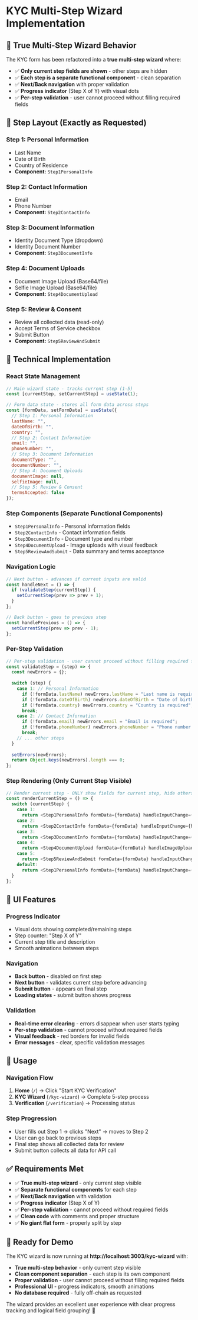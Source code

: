 # KYC Multi-Step Wizard Implementation

## 🎯 **True Multi-Step Wizard Behavior**

The KYC form has been refactored into a **true multi-step wizard** where:

- ✅ **Only current step fields are shown** - other steps are hidden
- ✅ **Each step is a separate functional component** - clean separation
- ✅ **Next/Back navigation** with proper validation
- ✅ **Progress indicator** (Step X of Y) with visual dots
- ✅ **Per-step validation** - user cannot proceed without filling required fields

## 📱 **Step Layout (Exactly as Requested)**

### **Step 1: Personal Information**
- Last Name
- Date of Birth  
- Country of Residence
- **Component:** `Step1PersonalInfo`

### **Step 2: Contact Information**
- Email
- Phone Number
- **Component:** `Step2ContactInfo`

### **Step 3: Document Information**
- Identity Document Type (dropdown)
- Identity Document Number
- **Component:** `Step3DocumentInfo`

### **Step 4: Document Uploads**
- Document Image Upload (Base64/file)
- Selfie Image Upload (Base64/file)
- **Component:** `Step4DocumentUpload`

### **Step 5: Review & Consent**
- Review all collected data (read-only)
- Accept Terms of Service checkbox
- Submit Button
- **Component:** `Step5ReviewAndSubmit`

## 🔧 **Technical Implementation**

### **React State Management**
```javascript
// Main wizard state - tracks current step (1-5)
const [currentStep, setCurrentStep] = useState(1);

// Form data state - stores all form data across steps
const [formData, setFormData] = useState({
  // Step 1: Personal Information
  lastName: "",
  dateOfBirth: "",
  country: "",
  // Step 2: Contact Information
  email: "",
  phoneNumber: "",
  // Step 3: Document Information
  documentType: "",
  documentNumber: "",
  // Step 4: Document Uploads
  documentImage: null,
  selfieImage: null,
  // Step 5: Review & Consent
  termsAccepted: false
});
```

### **Step Components (Separate Functional Components)**
- `Step1PersonalInfo` - Personal information fields
- `Step2ContactInfo` - Contact information fields  
- `Step3DocumentInfo` - Document type and number
- `Step4DocumentUpload` - Image uploads with visual feedback
- `Step5ReviewAndSubmit` - Data summary and terms acceptance

### **Navigation Logic**
```javascript
// Next button - advances if current inputs are valid
const handleNext = () => {
  if (validateStep(currentStep)) {
    setCurrentStep(prev => prev + 1);
  }
};

// Back button - goes to previous step
const handlePrevious = () => {
  setCurrentStep(prev => prev - 1);
};
```

### **Per-Step Validation**
```javascript
// Per-step validation - user cannot proceed without filling required fields
const validateStep = (step) => {
  const newErrors = {};
  
  switch (step) {
    case 1: // Personal Information
      if (!formData.lastName) newErrors.lastName = "Last name is required";
      if (!formData.dateOfBirth) newErrors.dateOfBirth = "Date of birth is required";
      if (!formData.country) newErrors.country = "Country is required";
      break;
    case 2: // Contact Information
      if (!formData.email) newErrors.email = "Email is required";
      if (!formData.phoneNumber) newErrors.phoneNumber = "Phone number is required";
      break;
    // ... other steps
  }
  
  setErrors(newErrors);
  return Object.keys(newErrors).length === 0;
};
```

### **Step Rendering (Only Current Step Visible)**
```javascript
// Render current step - ONLY show fields for current step, hide others
const renderCurrentStep = () => {
  switch (currentStep) {
    case 1:
      return <Step1PersonalInfo formData={formData} handleInputChange={handleInputChange} errors={errors} />;
    case 2:
      return <Step2ContactInfo formData={formData} handleInputChange={handleInputChange} errors={errors} />;
    case 3:
      return <Step3DocumentInfo formData={formData} handleInputChange={handleInputChange} errors={errors} />;
    case 4:
      return <Step4DocumentUpload formData={formData} handleImageUpload={handleImageUpload} errors={errors} />;
    case 5:
      return <Step5ReviewAndSubmit formData={formData} handleInputChange={handleInputChange} errors={errors} />;
    default:
      return <Step1PersonalInfo formData={formData} handleInputChange={handleInputChange} errors={errors} />;
  }
};
```

## 🎨 **UI Features**

### **Progress Indicator**
- Visual dots showing completed/remaining steps
- Step counter: "Step X of Y"
- Current step title and description
- Smooth animations between steps

### **Navigation**
- **Back button** - disabled on first step
- **Next button** - validates current step before advancing
- **Submit button** - appears on final step
- **Loading states** - submit button shows progress

### **Validation**
- **Real-time error clearing** - errors disappear when user starts typing
- **Per-step validation** - cannot proceed without required fields
- **Visual feedback** - red borders for invalid fields
- **Error messages** - clear, specific validation messages

## 🚀 **Usage**

### **Navigation Flow**
1. **Home** (`/`) → Click "Start KYC Verification"
2. **KYC Wizard** (`/kyc-wizard`) → Complete 5-step process
3. **Verification** (`/verification`) → Processing status

### **Step Progression**
- User fills out Step 1 → clicks "Next" → moves to Step 2
- User can go back to previous steps
- Final step shows all collected data for review
- Submit button collects all data for API call

## ✅ **Requirements Met**

- ✅ **True multi-step wizard** - only current step visible
- ✅ **Separate functional components** for each step
- ✅ **Next/Back navigation** with validation
- ✅ **Progress indicator** (Step X of Y)
- ✅ **Per-step validation** - cannot proceed without required fields
- ✅ **Clean code** with comments and proper structure
- ✅ **No giant flat form** - properly split by step

## 🎯 **Ready for Demo**

The KYC wizard is now running at **http://localhost:3003/kyc-wizard** with:
- **True multi-step behavior** - only current step visible
- **Clean component separation** - each step is its own component
- **Proper validation** - user cannot proceed without filling required fields
- **Professional UI** - progress indicators, smooth animations
- **No database required** - fully off-chain as requested

The wizard provides an excellent user experience with clear progress tracking and logical field grouping! 🎉
